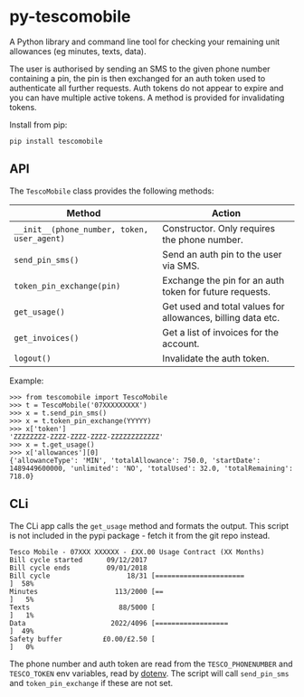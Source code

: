 # py-tescomobile

A Python library and command line tool for checking your remaining unit
allowances (eg minutes, texts, data).

The user is authorised by sending an SMS to the given phone number containing a
pin, the pin is then exchanged for an auth token used to authenticate all
further requests. Auth tokens do not appear to expire and you can have multiple
active tokens. A method is provided for invalidating tokens.

Install from pip:

```
pip install tescomobile
```

## API

The ```TescoMobile``` class provides the following methods:


| Method | Action |
|--|--|
| ```__init__(phone_number, token, user_agent)``` | Constructor. Only requires the phone number. |
| ```send_pin_sms()``` | Send an auth pin to the user via SMS. |
| ```token_pin_exchange(pin)``` | Exchange the pin for an auth token for future requests. |
| ```get_usage()``` | Get used and total values for allowances, billing data etc. |
| ```get_invoices()``` | Get a list of invoices for the account. |
| ```logout()``` | Invalidate the auth token. |

Example:

```
>>> from tescomobile import TescoMobile
>>> t = TescoMobile('07XXXXXXXXX')
>>> x = t.send_pin_sms()
>>> x = t.token_pin_exchange(YYYYY)
>>> x['token']
'ZZZZZZZZ-ZZZZ-ZZZZ-ZZZZ-ZZZZZZZZZZZZ'
>>> x = t.get_usage()
>>> x['allowances'][0]
{'allowanceType': 'MIN', 'totalAllowance': 750.0, 'startDate': 1489449600000, 'unlimited': 'NO', 'totalUsed': 32.0, 'totalRemaining': 718.0}
```

## CLi

The CLi app calls the ```get_usage``` method and formats the output. This script
is not included in the pypi package - fetch it from the git repo instead.


```
Tesco Mobile - 07XXX XXXXXX - £XX.00 Usage Contract (XX Months)
Bill cycle started      09/12/2017
Bill cycle ends         09/01/2018
Bill cycle                   18/31 [======================                ]  58%
Minutes                   113/2000 [==                                    ]   5%
Texts                      88/5000 [                                      ]   1%
Data                     2022/4096 [==================                    ]  49%
Safety buffer          £0.00/£2.50 [                                      ]   0%
```

The phone number and auth token are read from the ```TESCO_PHONENUMBER``` and
```TESCO_TOKEN``` env variables, read by [dotenv](https://github.com/theskumar/python-dotenv).
The script will call ```send_pin_sms``` and ```token_pin_exchange``` if these are not set.